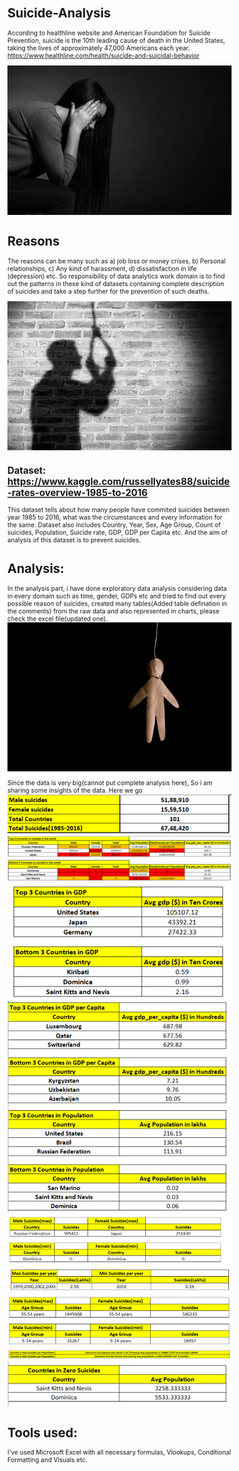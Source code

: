 # Suicide-Analysis

According to healthline website and American Foundation for Suicide Prevention, suicide is the 10th leading cause of death in the United States, taking the lives of approximately 47,000 Americans each year. https://www.healthline.com/health/suicide-and-suicidal-behavior


![alt text](https://github.com/shalom217/images/blob/master/sui3.jpg)

# Reasons
The reasons can be many such as  a) job loss or money crises, b) Personal relationships, c) Any kind of harassment, d) dissatisfaction in life (depression) etc.
So responsibility of data analytics work domain is to find out the patterns in these kind of datasets containing complete description of suicides and take a step further for the prevention of such deaths.

![alt text](https://github.com/shalom217/images/blob/master/sui2.jpg)

## Dataset: https://www.kaggle.com/russellyates88/suicide-rates-overview-1985-to-2016

This dataset tells about how many people have commited suicides between year 1985 to 2016, what was the circumstances and every information for the same.
Dataset also includes Country, Year, Sex, Age Group, Count of suicides, Population, Suicide rate, GDP, GDP per Capita etc.
And the aim of analysis of this dataset is to prevent suicides.

# Analysis:
In the analysis part, i have done exploratory data analysis considering data in every domain such as time, gender, GDPs etc and tried to find out every possible reason of suicides, created many tables(Added table defination in the comments) from the raw data and also represented in charts, please check the excel file(updated one).
![alt text](https://github.com/shalom217/images/blob/master/sui1.jpg)

Since the data is very big(cannot put complete analysis here), So i am sharing some insights of the data.
Here we go
![alt text](https://github.com/shalom217/Suicide-Analysis/blob/master/images/Screenshot_1.png)
![alt text](https://github.com/shalom217/Suicide-Analysis/blob/master/images/Screenshot_2.png)
![alt text](https://github.com/shalom217/Suicide-Analysis/blob/master/images/Screenshot_3.png)
![alt text](https://github.com/shalom217/Suicide-Analysis/blob/master/images/Screenshot_4.png)
![alt text](https://github.com/shalom217/Suicide-Analysis/blob/master/images/Screenshot_5.png)
![alt text](https://github.com/shalom217/Suicide-Analysis/blob/master/images/Screenshot_6.png)
![alt text](https://github.com/shalom217/Suicide-Analysis/blob/master/images/Screenshot_7.png)
![alt text](https://github.com/shalom217/Suicide-Analysis/blob/master/images/Screenshot_8.png)
![alt text](https://github.com/shalom217/Suicide-Analysis/blob/master/images/Screenshot_9.png)
![alt text](https://github.com/shalom217/Suicide-Analysis/blob/master/images/Screenshot_10.png)

# Tools used:
I've used Microsoft Excel with all necessary formulas, Vlookups, Conditional Formatting and Visuals etc.

